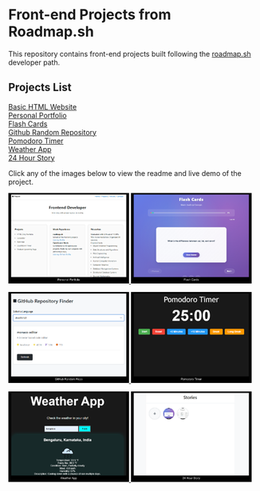 # Front-end Projects from Roadmap.sh

This repository contains front-end projects built following the [roadmap.sh](https://roadmap.sh/) developer path.

## Projects List

[Basic HTML Website](https://roadmap.sh/projects/basic-html-website)\
[Personal Portfolio](https://roadmap.sh/projects/portfolio-website)\
[Flash Cards](https://roadmap.sh/projects/flash-cards)\
[Github Random Repository](https://roadmap.sh/projects/github-random-repo)\
[Pomodoro Timer](https://roadmap.sh/projects/pomodoro-timer)\
[Weather App](https://roadmap.sh/projects/weather-app)\
[24 Hour Story](https://roadmap.sh/projects/stories-feature)

Click any of the images below to view the readme and live demo of the project.

<p align="left">
  <a href='https://github.com/Ansuman-rath/Roadmap_Project/tree/main/Frontend/Personal%20Portfolio'>
    <img width="48%" src="Assets/Screenshot (11).png" alt="Personal Portfolio" />
  </a>
  <a href='https://github.com/Ansuman-rath/Roadmap_Project/tree/main/Frontend/FlashCards'>
    <img width="48%" src="Assets/Screenshot (12).png" alt="Flash Cards" />
  </a>
</p>

<p align="left">
  <a href='https://github.com/Ansuman-rath/Roadmap_Project/tree/main/Frontend/GitHub%20Random%20Repository'>
    <img width="48%" src="Assets/Screenshot (13).png" />
  </a>
  <a href='https://github.com/Ansuman-rath/Roadmap_Project/tree/main/Frontend/Pomodoro%20Timer'>
    <img width="48%" src="Assets/Screenshot (14).png" />
  </a>
</p>

<p align="left">
  <a href='https://github.com/Ansuman-rath/Roadmap_Project/tree/main/Frontend/Weather%20App'>
    <img width="48%" src="Assets/Screenshot (15).png" />
  </a>
  <a href='https://github.com/Ansuman-rath/Roadmap_Project/tree/main/Frontend/24%20hour%20story'>
    <img width="48%" src="Assets/Screenshot (16).png" />
  </a>
</p>
  
</p>



